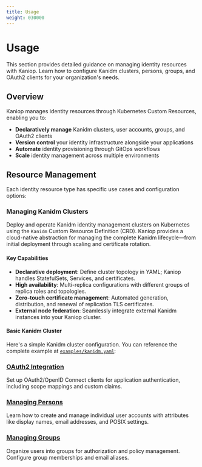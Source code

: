 ```yaml
---
title: Usage
weight: 030000
---
```


# Usage

This section provides detailed guidance on managing identity resources with Kaniop. Learn how to
configure Kanidm clusters, persons, groups, and OAuth2 clients for your organization's needs.

## Overview

Kaniop manages identity resources through Kubernetes Custom Resources, enabling you to:

- **Declaratively manage** Kanidm clusters, user accounts, groups, and OAuth2 clients
- **Version control** your identity infrastructure alongside your applications
- **Automate** identity provisioning through GitOps workflows
- **Scale** identity management across multiple environments

## Resource Management

Each identity resource type has specific use cases and configuration options:

### Managing Kanidm Clusters

Deploy and operate Kanidm identity management clusters on Kubernetes using the `Kanidm` Custom
Resource Definition (CRD). Kaniop provides a cloud-native abstraction for managing the complete
Kanidm lifecycle—from initial deployment through scaling and certificate rotation.

#### Key Capabilities

- **Declarative deployment**: Define cluster topology in YAML; Kaniop handles StatefulSets,
  Services, and certificates.
- **High availability**: Multi-replica configurations with different groups of replica roles and
  topologies.
- **Zero-touch certificate management**: Automated generation, distribution, and renewal of
  replication TLS certificates.
- **External node federation**: Seamlessly integrate external Kanidm instances into your Kaniop
  cluster.

#### Basic Kanidm Cluster

Here's a simple Kanidm cluster configuration. You can reference the complete example at
[`examples/kanidm.yaml`](https://github.com/pando85/kaniop/blob/v0.0-beta.7/examples/kanidm.yaml):

### [OAuth2 Integration](usage/oauth2.md)

Set up OAuth2/OpenID Connect clients for application authentication, including scope mappings and
custom claims.

### [Managing Persons](usage/person.md)

Learn how to create and manage individual user accounts with attributes like display names, email
addresses, and POSIX settings.

### [Managing Groups](usage/group.md)

Organize users into groups for authorization and policy management. Configure group memberships and
email aliases.
